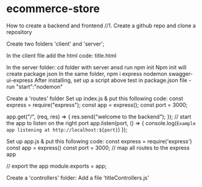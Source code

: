 # ecommerce-store
How to create a backend and frontend 
//1. Create a github repo and clone a repository

Create two folders 'client' and 'server';

In the client file add the html code:
title.html 

In the server folder:
cd folder with server ansd run npm init 
Npm init will create package json 
In the same folder, npm i express nodemon swagger-ui-express
After installing, set up a script
above test in package.json file - run "start":"nodemon"

Create a 'routes' folder
Set up index.js & put this following code:
const express = require("express");
const app = express();
const port = 3000;

app.get("/", (req, res) => {
    res.send("welcome to the backend");
});
// start the app to listen on the right port
app.listen(port, () => {
    console.log(`Example app listening at
http://localhost:${port}`)
});

Set up app.js & put this following code:
const express = require('express')
const app = express()
const port = 3000;
// map all routes to the express app

// export the app
module.exports = app;

Create a 'controllers' folder:
Add a file 'titleControllers.js' 
